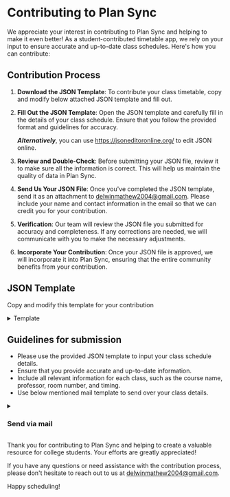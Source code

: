 # Contributing to Plan Sync

We appreciate your interest in contributing to Plan Sync and helping to make it even better! As a student-contributed timetable app, we rely on your input to ensure accurate and up-to-date class schedules. Here's how you can contribute:

## Contribution Process

1. **Download the JSON Template**: To contribute your class timetable, copy and modify below attached JSON template and fill out.

2. **Fill Out the JSON Template**: Open the JSON template and carefully fill in the details of your class schedule. Ensure that you follow the provided format and guidelines for accuracy.

   ***Alternatively***, you can use https://jsoneditoronline.org/ to edit JSON online.

5. **Review and Double-Check**: Before submitting your JSON file, review it to make sure all the information is correct. This will help us maintain the quality of data in Plan Sync.

6. **Send Us Your JSON File**: Once you've completed the JSON template, send it as an attachment to [delwinmathew2004@gmail.com](mailto:delwinmathew2004@gmail.com). Please include your name and contact information in the email so that we can credit you for your contribution.

7. **Verification**: Our team will review the JSON file you submitted for accuracy and completeness. If any corrections are needed, we will communicate with you to make the necessary adjustments.

8. **Incorporate Your Contribution**: Once your JSON file is approved, we will incorporate it into Plan Sync, ensuring that the entire community benefits from your contribution.

## JSON Template
Copy and modify this template for your contribution
<details>
  <summary>Template</summary>

```
{
    "meta": {
      "section": "b17",  //add your section here
      "type": "norm-class",  // default value, need not to change
      "revision": "Revision 1.0", // default value, need not to change
      "effective-date": "Aug 31, 2023",
      "contributor": "Legendary Contributor", //your name here
      
      // add day-wise classroom here
      "room": {
        "monday": 306,
        "tuesday": 306,
        "wednesday": 307,
        "thursday": 303,
        "friday": 304
      }
    },
    "data": {
      "monday": {
        "08:20 - 09:20": "BEE",
        "09:20 - 10:20": "Chem.",
        "10:20 - 11:20": "YHC",
        "11:20 - 12:00": "***",
        "12:00 - 13:00": "Workshop Practical",
        "13:00 - 14:00": "Workshop Practical"
      },
      "tuesday": {
        "08:00 - 09:00": "Electives",
        "09:20 - 10:20": "DE & LA.",
        "10:20 - 11:20": "B.Etc",
        "11:20 - 12:00": "***",
        "12:00 - 13:00": "Engg. Lab",
        "13:00 - 14:00": "Engg. Lab"
      },
      "wednesday": {
        "08:20 - 09:20": "***",
        "09:20 - 10:20": "Eng.",
        "10:20 - 11:20": "DE & LA",
        "11:20 - 12:00": "***",
        "12:00 - 13:00": "Chem. Lab",
        "13:00 - 14:00": "Chem. Lab"
      },
      "thursday": {
        "08:00 - 09:00": "Electives",
        "09:20 - 10:20": "Eng.",
        "10:20 - 11:20": "B.Etc",
        "11:20 - 12:20": "DE & LA",
        "12:20 - 13:20": "Chem",
        "13:20 - 14:20": "***"
      },
      "friday": {
        "08:20 - 09:20": "BEE",
        "09:20 - 10:20": "Comm. Lab",
        "10:20 - 11:20": "Comm. Lab",
        "11:20 - 12:20": "Chem",
        "12:20 - 13:20": "DE & LA",
        "13:20 - 14:20": "***"
      }
    }
  }
```
  
</details>

## Guidelines for submission

- Please use the provided JSON template to input your class schedule details.
- Ensure that you provide accurate and up-to-date information.
- Include all relevant information for each class, such as the course name, professor, room number, and timing.
- Use below mentioned mail template to send over your class details.

<details>
  <summary><h3>Send via mail</h3></summary>
Use this template to send us your work, all the details you share will be kept confedential and will be only used for one-to-one communication.


  ```
Subject: [Your Name] - Plan Sync Class Schedule Contribution

Dear Plan Sync Team,

I hope this email finds you well. I am excited to contribute my class schedule details to Plan Sync to help fellow students stay organized. Please find below the required information:

Name: [Your Full Name]
Email: [Your Email Address]
Contact Number: [Your Phone Number]
Section: [Your section]
Branch: [Your branch]
Notes or Comments (if any): [Any additional information or comments you'd like to include]

Feel free to reach out to me if you need any further information or have questions about my contribution.

Attach valid JSON file

Best regards,
[Your Full Name]
[Your Phone Number]
[Today's Date]
```
  
</details>

Thank you for contributing to Plan Sync and helping to create a valuable resource for college students. Your efforts are greatly appreciated!

If you have any questions or need assistance with the contribution process, please don't hesitate to reach out to us at [delwinmathew2004@gmail.com](mailto:delwinmathew2004@gmail.com).

Happy scheduling!
